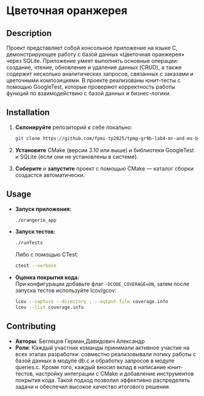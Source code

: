 # Цветочная оранжерея

## Description
Проект представляет собой консольное приложение на языке C, демонстрирующее работу с базой данных «Цветочная оранжерея» через SQLite. Приложение умеет выполнять основные операции: создание, чтение, обновление и удаление данных (CRUD), а также содержит несколько аналитических запросов, связанных с заказами и цветочными композициями. В проекте реализованы юнит-тесты с помощью GoogleTest, которые проверяют корректность работы функций по взаимодействию с базой данных и бизнес-логики.

## Installation
1. **Склонируйте** репозиторий к себе локально:
   ```bash
   git clone https://github.com/fpmi-tp2025/tpmp-gr9b-lab4-mr-and-ms-business.git
   ```
2. **Установите** CMake (версии 3.10 или выше) и библиотеки GoogleTest и SQLite (если они не установлены в системе).  

3. **Соберите** и **запустите** проект с помощью CMake — каталог сборки создастся автоматически.

## Usage
- **Запуск приложения:**
  ```bash
  ./orangerie_app
  ```
   
- **Запуск тестов:**
  ```bash
  ./runTests
  ```
  Либо с помощью CTest:
  ```bash
  ctest --verbose
  ```
- **Оценка покрытия кода:**  
  При конфигурации добавьте флаг `-DCODE_COVERAGE=ON`, затем после запуска тестов используйте lcov/gcov:
  ```bash
  lcov --capture --directory . --output-file coverage.info
  lcov --list coverage.info
  ```

## Contributing
- **Авторы**: Беглецов Герман,Давидович Александр
- **Роли**:
Каждый участник команды принимали активное участие на всех этапах разработки: совместно реализовывали логику работы с базой данных в модуле db.c и обработку запросов в модуле queries.c. Кроме того, каждый вносил вклад в написание юнит-тестов, настройку интеграции с CMake и добавление инструментов покрытия кода. Такой подход позволил эффективно распределять задачи и обеспечил высокое качество итогового решения.